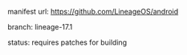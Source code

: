 manifest url:
https://github.com/LineageOS/android

branch:
lineage-17.1

status:
requires patches for building
